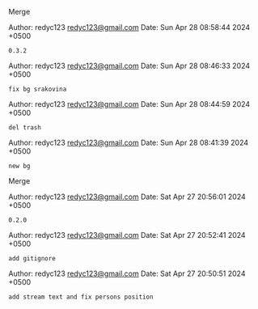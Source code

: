 Merge

Author: redyc123 <redyc123@gmail.com>
Date:   Sun Apr 28 08:58:44 2024 +0500

    0.3.2

Author: redyc123 <redyc123@gmail.com>
Date:   Sun Apr 28 08:46:33 2024 +0500

    fix bg srakovina

Author: redyc123 <redyc123@gmail.com>
Date:   Sun Apr 28 08:44:59 2024 +0500

    del trash

Author: redyc123 <redyc123@gmail.com>
Date:   Sun Apr 28 08:41:39 2024 +0500

    new bg

Merge

Author: redyc123 <redyc123@gmail.com>
Date:   Sat Apr 27 20:56:01 2024 +0500

    0.2.0

Author: redyc123 <redyc123@gmail.com>
Date:   Sat Apr 27 20:52:41 2024 +0500

    add gitignore

Author: redyc123 <redyc123@gmail.com>
Date:   Sat Apr 27 20:50:51 2024 +0500

    add stream text and fix persons position